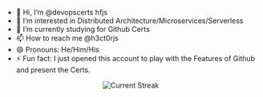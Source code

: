 - 👋 Hi, I’m @devopscerts hfjs
- 👀 I’m interested in Distributed Architecture/Microservices/Serverless
- 🌱 I’m currently studying for Github Certs
- 📫 How to reach me @h3ct0rjs
- 😄 Pronouns: He/Him/His
- ⚡ Fun fact: I just opened this account to play with the Features of Github and
present the Certs.

<!---
devopscerts/devopscerts is a ✨ special ✨ repository because its `README.md` (this file) appears on your GitHub profile.
You can click the Preview link to take a look at your changes.
--->
<p align="center">
<img alt="Current Streak" src="https://github-readme-streak-stats.herokuapp.com/?user=h3ct0rjs" /> </p>

